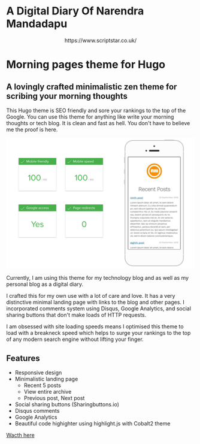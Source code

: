 # A Digital Diary Of Narendra Mandadapu

<p align="center">https://www.scriptstar.co.uk/ </p>

# Morning pages theme for Hugo

## A lovingly crafted minimalistic zen theme for scribing your morning thoughts

This Hugo theme is SEO friendly and sore your rankings to the top of the Google. You can use this theme for anything like write your morning thoughts or tech blog. It is clean and fast as hell. You don't have to believe me the proof is here.

<img src="https://github.com/scriptstar/scriptstar.github.io/blob/master/media/2016-Sep/SpeedBlog_1.png" alt="Fast blog" />

Currently, I am using this theme for my technology blog and as well as my personal blog as a digital diary.

I crafted this for my own use with a lot of care and love. It has a very distinctive minimal landing page with links to the blog and other pages. I incorporated comments system using Disqus, Google Analytics, and social sharing buttons that don't make loads of HTTP requests. 

I am obsessed with site loading speeds means I optimised this theme to load with a breakneck speed which helps to surge your rankings to the top of any modern search engine without lifting your finger.

## Features

* Responsive design
* Minimalistic landing page
  * Recent 5 posts
  * View entire archive
  * Previous post, Next post
* Social sharing buttons (Sharingbuttons.io)
* Disqus comments
* Google Analytics
* Beautiful code highighter using highlight.js with Cobalt2 theme

<a href="https://github.com/scriptstar/scriptstar.github.io/blob/master/media/2016-Sep/Page_Speed.mp4">Wacth here<a/>
